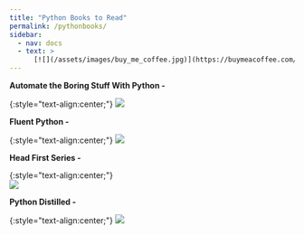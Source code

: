 ```yaml
---
title: "Python Books to Read"
permalink: /pythonbooks/
sidebar:
  - nav: docs
  - text: >
      [![](/assets/images/buy_me_coffee.jpg)](https://buymeacoffee.com/softwaremusings){:target="_blank"}
---
```

**Automate the Boring Stuff With Python -**

{:style="text-align:center;"}
![](https://m.media-amazon.com/images/I/51NUClalChL._SR600%2C315_PIWhiteStrip%2CBottomLeft%2C0%2C35_SCLZZZZZZZ_FMpng_BG255%2C255%2C255.jpg)

**Fluent Python -**

{:style="text-align:center;"}
![](https://media.licdn.com/dms/image/C4D12AQFi8yvHiIipLA/article-cover_image-shrink_600_2000/0/1521302936745?e=2147483647&v=beta&t=B2JG2JA5pqpbibzjzmPG24ve6kbb78ZLCmcJmBzoY6Q)

**Head First Series -**

{:style="text-align:center;"}   
![](https://m.media-amazon.com/images/I/51DqVfaPmaL._SR600%2C315_PIWhiteStrip%2CBottomLeft%2C0%2C35_PIStarRatingFOURANDHALF%2CBottomLeft%2C360%2C-6_SR600%2C315_ZA29%2C445%2C290%2C400%2C400%2CAmazonEmberBold%2C12%2C4%2C0%2C0%2C5_SCLZZZZZZZ_FMpng_BG255%2C255%2C255.jpg)

**Python Distilled -**

{:style="text-align:center;"}
![](https://images-eu.ssl-images-amazon.com/images/I/A1dGEl9c3QL._AC_UL210_SR210,210_.jpg)





